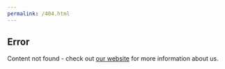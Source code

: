 ```yaml
---
permalink: /404.html
---
```


## Error
Content not found - check out [our website](https://www.caci.co.uk/services/network-infrastructure-consulting/) for more information about us.
